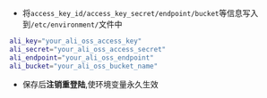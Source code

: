 - 将`access_key_id/access_key_secret/endpoint/bucket`等信息写入到`/etc/environment/`文件中

```bash
ali_key="your_ali_oss_access_key"
ali_secret="your_ali_oss_access_secret"
ali_endpoint="your_ali_oss_endpoint"
ali_bucket="your_ali_oss_bucket_name"

```

- 保存后**注销重登陆**,使环境变量永久生效 